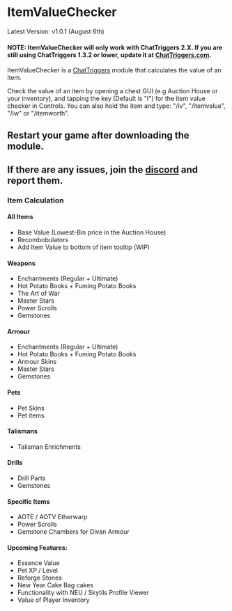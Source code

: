 # ItemValueChecker
Latest Version: v1.0.1 (August 6th)

#### NOTE: ItemValueChecker will only work with ChatTriggers 2.X. If you are still using ChatTriggers 1.3.2 or lower, update it at [ChatTriggers.com](https://chattriggers.com).

ItemValueChecker is a [ChatTriggers](https://chattriggers.com) module that calculates the value of an item.

Check the value of an item by opening a chest GUI (e.g Auction House or your inventory), and tapping the key (Default is "I") for the item value checker in Controls. You can also hold the item and type: "/iv", "/itemvalue", "/iw" or "/itemworth".

## Restart your game after downloading the module.

## If there are any issues, join the [discord](https://discord.gg/sQRtwNvaFU) and report them.

### Item Calculation

#### All Items
- Base Value (Lowest-Bin price in the Auction House)
- Recombobulators
- Add Item Value to bottom of item tooltip (WIP)

#### Weapons
- Enchantments (Regular + Ultimate)
- Hot Potato Books + Fuming Potato Books
- The Art of War
- Master Stars
- Power Scrolls
- Gemstones

#### Armour
- Enchantments (Regular + Ultimate)
- Hot Potato Books + Fuming Potato Books
- Armour Skins
- Master Stars
- Gemstones

#### Pets
- Pet Skins
- Pet items

#### Talismans
- Talisman Enrichments

#### Drills
- Drill Parts
- Gemstones

#### Specific Items
- AOTE / AOTV Etherwarp
- Power Scrolls
- Gemstone Chambers for Divan Armour

#### Upcoming Features:
- Essence Value
- Pet XP / Level
- Reforge Stones
- New Year Cake Bag cakes
- Functionality with NEU / Skytils Profile Viewer
- Value of Player Inventory